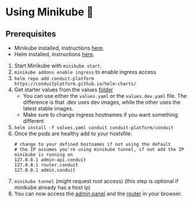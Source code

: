 # Using Minikube 🚀

## Prerequisites
- Minikube installed, instructions [here](https://minikube.sigs.k8s.io/docs/start/).
- Helm installed, instructions [here](https://helm.sh/docs/intro/install/).

1. Start Minikube with `minikube start`.
2. `minikube addons enable ingress` to enable ingress access
3. `helm repo add conduit-platform https://conduitplatform.github.io/helm-charts/`
4. Get starter values from the values [folder](https://github.com/ConduitPlatform/Conduit/tree/main/deploy/k8s/values)
    - You can use either the `values.yaml` or the `values.dev.yaml` file. The difference is that .dev uses dev images,
while the other uses the latest stable images.
    - Make sure to change ingress hostnames if you want something different
5. `helm install -f values.yaml conduit conduit-platform/conduit`
6. Once the pods are healthy add to your hostsfile:
    ```
    # change to your defined hostnames if not using the default
    # the IP assumes you're using minikube tunnel, if not add the IP minikube is running on
    127.0.0.1 admin-api.conduit
    127.0.0.1 router.conduit
    127.0.0.1 admin.conduit
    ```
7. `minikube tunnel` (might request root access) (this step is optional if minikube already has a host ip)
8. You can now access the [admin panel](http://admin.conduit) and the [router](http://router.conduit) in your browser.

